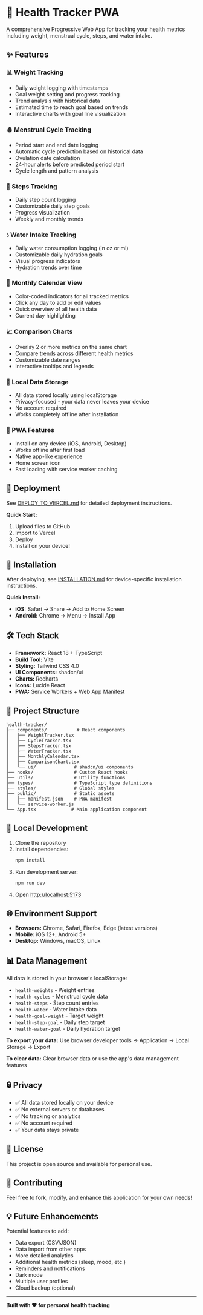 # 🏥 Health Tracker PWA

A comprehensive Progressive Web App for tracking your health metrics including weight, menstrual cycle, steps, and water intake.

## ✨ Features

### 📊 Weight Tracking
- Daily weight logging with timestamps
- Goal weight setting and progress tracking
- Trend analysis with historical data
- Estimated time to reach goal based on trends
- Interactive charts with goal line visualization

### 🩸 Menstrual Cycle Tracking
- Period start and end date logging
- Automatic cycle prediction based on historical data
- Ovulation date calculation
- 24-hour alerts before predicted period start
- Cycle length and pattern analysis

### 👟 Steps Tracking
- Daily step count logging
- Customizable daily step goals
- Progress visualization
- Weekly and monthly trends

### 💧 Water Intake Tracking
- Daily water consumption logging (in oz or ml)
- Customizable daily hydration goals
- Visual progress indicators
- Hydration trends over time

### 📅 Monthly Calendar View
- Color-coded indicators for all tracked metrics
- Click any day to add or edit values
- Quick overview of all health data
- Current day highlighting

### 📈 Comparison Charts
- Overlay 2 or more metrics on the same chart
- Compare trends across different health metrics
- Customizable date ranges
- Interactive tooltips and legends

### 💾 Local Data Storage
- All data stored locally using localStorage
- Privacy-focused - your data never leaves your device
- No account required
- Works completely offline after installation

### 📱 PWA Features
- Install on any device (iOS, Android, Desktop)
- Works offline after first load
- Native app-like experience
- Home screen icon
- Fast loading with service worker caching

## 🚀 Deployment

See [DEPLOY_TO_VERCEL.md](./DEPLOY_TO_VERCEL.md) for detailed deployment instructions.

**Quick Start:**
1. Upload files to GitHub
2. Import to Vercel
3. Deploy
4. Install on your device!

## 📱 Installation

After deploying, see [INSTALLATION.md](./INSTALLATION.md) for device-specific installation instructions.

**Quick Install:**
- **iOS:** Safari → Share → Add to Home Screen
- **Android:** Chrome → Menu → Install App

## 🛠️ Tech Stack

- **Framework:** React 18 + TypeScript
- **Build Tool:** Vite
- **Styling:** Tailwind CSS 4.0
- **UI Components:** shadcn/ui
- **Charts:** Recharts
- **Icons:** Lucide React
- **PWA:** Service Workers + Web App Manifest

## 📂 Project Structure

```
health-tracker/
├── components/           # React components
│   ├── WeightTracker.tsx
│   ├── CycleTracker.tsx
│   ├── StepsTracker.tsx
│   ├── WaterTracker.tsx
│   ├── MonthlyCalendar.tsx
│   ├── ComparisonChart.tsx
│   └── ui/              # shadcn/ui components
├── hooks/               # Custom React hooks
├── utils/               # Utility functions
├── types/               # TypeScript type definitions
├── styles/              # Global styles
├── public/              # Static assets
│   ├── manifest.json    # PWA manifest
│   └── service-worker.js
└── App.tsx             # Main application component
```

## 🔧 Local Development

1. Clone the repository
2. Install dependencies:
   ```bash
   npm install
   ```
3. Run development server:
   ```bash
   npm run dev
   ```
4. Open [http://localhost:5173](http://localhost:5173)

## 🌐 Environment Support

- **Browsers:** Chrome, Safari, Firefox, Edge (latest versions)
- **Mobile:** iOS 12+, Android 5+
- **Desktop:** Windows, macOS, Linux

## 📊 Data Management

All data is stored in your browser's localStorage:
- `health-weights` - Weight entries
- `health-cycles` - Menstrual cycle data
- `health-steps` - Step count entries
- `health-water` - Water intake data
- `health-goal-weight` - Target weight
- `health-step-goal` - Daily step target
- `health-water-goal` - Daily hydration target

**To export your data:** Use browser developer tools → Application → Local Storage → Export

**To clear data:** Clear browser data or use the app's data management features

## 🔒 Privacy

- ✅ All data stored locally on your device
- ✅ No external servers or databases
- ✅ No tracking or analytics
- ✅ No account required
- ✅ Your data stays private

## 📝 License

This project is open source and available for personal use.

## 🤝 Contributing

Feel free to fork, modify, and enhance this application for your own needs!

## 💡 Future Enhancements

Potential features to add:
- Data export (CSV/JSON)
- Data import from other apps
- More detailed analytics
- Additional health metrics (sleep, mood, etc.)
- Reminders and notifications
- Dark mode
- Multiple user profiles
- Cloud backup (optional)

---

**Built with ❤️ for personal health tracking**
